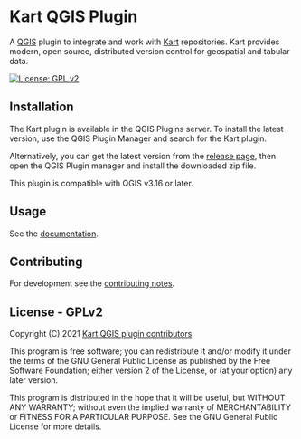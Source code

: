 # Kart QGIS Plugin

A [QGIS](https://qgis.org) plugin to integrate and work with
[Kart](https://kartproject.org) repositories. Kart provides modern, open source,
distributed version control for geospatial and tabular data.

[![License: GPL v2](https://img.shields.io/badge/License-GPLv2-blue.svg)](./LICENSE.md)

## Installation

The Kart plugin is available in the QGIS Plugins server. To install the latest
version, use the QGIS Plugin Manager and search for the Kart plugin.

Alternatively, you can get the latest version from the [release page](https://github.com/koordinates/kart-qgis-plugin/releases/latest), then open the QGIS Plugin manager and install
the downloaded zip file.

This plugin is compatible with QGIS v3.16 or later.

## Usage

See the [documentation](./docs/index.md).

## Contributing

For development see the [contributing notes](./CONTRIBUTING.md).

## License - GPLv2

Copyright (C) 2021 [Kart QGIS plugin contributors](./AUTHORS.md).

This program is free software; you can redistribute it and/or modify
it under the terms of the GNU General Public License as published by
the Free Software Foundation; either version 2 of the License, or
(at your option) any later version.

This program is distributed in the hope that it will be useful,
but WITHOUT ANY WARRANTY; without even the implied warranty of
MERCHANTABILITY or FITNESS FOR A PARTICULAR PURPOSE.  See the
GNU General Public License for more details.
